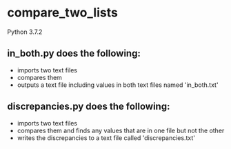 # compare_two_lists

Python 3.7.2

## in_both.py does the following:

* imports two text files
* compares them
* outputs a text file including values in both text files named 'in_both.txt'

## discrepancies.py does the following:

* imports two text files
* compares them and finds any values that are in one file but not the other
* writes the discrepancies to a text file called 'discrepancies.txt'
